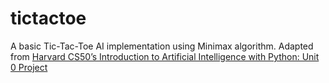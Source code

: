 # tictactoe

A basic Tic-Tac-Toe AI implementation using Minimax algorithm. Adapted from [Harvard CS50’s Introduction to Artificial Intelligence with Python: Unit 0 Project](https://cs50.harvard.edu/ai/2020/projects/0/tictactoe)
